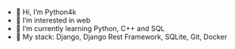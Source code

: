 - 👋 Hi, I’m Python4k
- 👀 I’m interested in web
- 🌱 I’m currently learning Python, C++ and SQL
- 🌱 My stack: Django, Django Rest Framework, SQLite, Git, Docker
